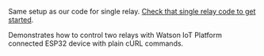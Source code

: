 Same setup as our code for single relay. [Check that single relay code to get started](https://github.com/AbhishekGhosh/WROOM-ESP32-IBM-Watson-IoT-Example/tree/master/Send%20Command%20From%20Watson).

Demonstrates how to control two relays with Watson IoT Platform connected ESP32 device with plain cURL commands. 

